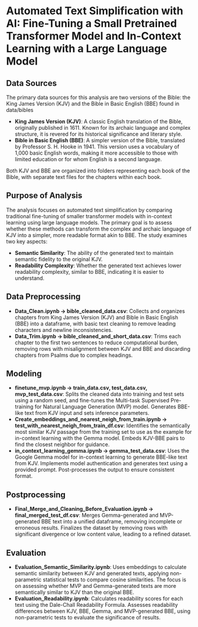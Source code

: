# Automated Text Simplification with AI: Fine-Tuning a Small Pretrained Transformer Model and In-Context Learning with a Large Language Model 

## Data Sources
The primary data sources for this analysis are two versions of the Bible: the King James Version (KJV) and the Bible in Basic English (BBE) found in data/bibles

- **King James Version (KJV)**: A classic English translation of the Bible, originally published in 1611. Known for its archaic language and complex structure, it is revered for its historical significance and literary style.
- **Bible in Basic English (BBE)**: A simpler version of the Bible, translated by Professor S. H. Hooke in 1941. This version uses a vocabulary of 1,000 basic English words, making it more accessible to those with limited education or for whom English is a second language.

Both KJV and BBE are organized into folders representing each book of the Bible, with separate text files for the chapters within each book.

## Purpose of Analysis
The analysis focuses on automated text simplification by comparing traditional fine-tuning of smaller transformer models with in-context learning using large language models. The primary goal is to assess whether these methods can transform the complex and archaic language of KJV into a simpler, more readable format akin to BBE. The study examines two key aspects:

- **Semantic Similarity**: The ability of the generated text to maintain semantic fidelity to the original KJV.
- **Readability Complexity**: Whether the generated text achieves lower readability complexity, similar to BBE, indicating it is easier to understand.

## Data Preprocessing
- **Data_Clean.ipynb → bible_cleaned_data.csv**: Collects and organizes chapters from King James Version (KJV) and Bible in Basic English (BBE) into a dataframe, with basic text cleaning to remove leading characters and newline inconsistencies.
- **Data_Trim.ipynb → bible_cleaned_and_short_data.csv**: Trims each chapter to the first two sentences to reduce computational burden, removing rows with misalignment between KJV and BBE and discarding chapters from Psalms due to complex headings.

## Modeling
- **finetune_mvp.ipynb → train_data.csv, test_data.csv, mvp_test_data.csv**: Splits the cleaned data into training and test sets using a random seed, and fine-tunes the Multi-task Supervised Pre-training for Natural Language Generation (MVP) model. Generates BBE-like text from KJV input and sets inference parameters.
- **Create_embeddings_and_nearest_neigh_from_train.ipynb → test_with_nearest_neigh_from_train_df.csv**: Identifies the semantically most similar KJV passage from the training set to use as the example for in-context learning with the Gemma model. Embeds KJV-BBE pairs to find the closest neighbor for guidance.
- **in_context_learning_gemma.ipynb → gemma_test_data.csv**: Uses the Google Gemma model for in-context learning to generate BBE-like text from KJV. Implements model authentication and generates text using a provided prompt. Post-processes the output to ensure consistent format.

## Postprocessing
- **Final_Merge_and_Cleaning_Before_Evaluation.ipynb → final_merged_test_df.csv**: Merges Gemma-generated and MVP-generated BBE text into a unified dataframe, removing incomplete or erroneous results. Finalizes the dataset by removing rows with significant divergence or low content value, leading to a refined dataset.

## Evaluation
- **Evaluation_Semantic_Similarity.ipynb**: Uses embeddings to calculate semantic similarity between KJV and generated texts, applying non-parametric statistical tests to compare cosine similarities. The focus is on assessing whether MVP and Gemma-generated texts are more semantically similar to KJV than the original BBE.
- **Evaluation_Readability.ipynb**: Calculates readability scores for each text using the Dale-Chall Readability Formula. Assesses readability differences between KJV, BBE, Gemma, and MVP-generated BBE, using non-parametric tests to evaluate the significance of results.
